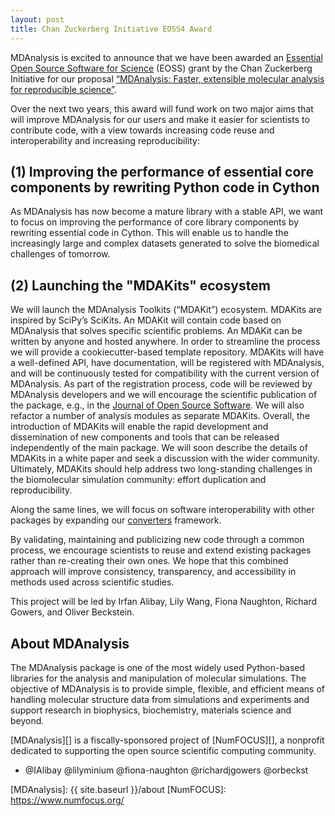 ```yaml
---
layout: post
title: Chan Zuckerberg Initiative EOSS4 Award
---
```


MDAnalysis is excited to announce that we have been awarded an [Essential Open Source Software for Science][] (EOSS) grant by the Chan Zuckerberg Initiative for our proposal [“MDAnalysis: Faster, extensible molecular analysis for reproducible science”][].

Over the next two years, this award will fund work on two major aims that will improve MDAnalysis for our users and make it easier for scientists to contribute code, with a view towards increasing code reuse and interoperability and increasing reproducibility:


## (1) Improving the performance of essential core components by rewriting Python code in Cython

As MDAnalysis has now become a mature library with a stable API, we want to focus on improving the performance of core library components by rewriting essential code in Cython. This will enable us to handle the increasingly large and complex datasets generated to solve the biomedical challenges of tomorrow. 


## (2) Launching the "MDAKits" ecosystem

We will launch the MDAnalysis Toolkits (“MDAKit”) ecosystem. MDAKits are inspired by SciPy’s SciKits. An MDAKit will contain code based on MDAnalysis that solves specific scientific problems. An MDAKit can be written by anyone and hosted anywhere. In order to streamline the process we will provide a cookiecutter-based template repository. MDAKits will have a well-defined API, have documentation, will be registered with MDAnalysis, and will be continuously tested  for compatibility with the current version of MDAnalysis. As part of the registration process, code will be reviewed by MDAnalysis developers and we will encourage the scientific publication of the package, e.g., in the [Journal of Open Source Software][]. We will also refactor a number of analysis modules as separate MDAKits. Overall, the introduction of MDAKits will enable the rapid development and dissemination of new components and tools that can be released independently of the main package. We will soon describe the details of MDAKits in a white paper and seek a discussion with the wider community. Ultimately, MDAKits should help address two long-standing challenges in the biomolecular simulation community: effort duplication and reproducibility.

Along the same lines, we will focus on software interoperability with other packages by expanding our [converters][] framework.

By validating, maintaining and publicizing new code through a common process, we encourage scientists to reuse and extend existing packages rather than re-creating their own ones. We hope that this combined approach will improve consistency, transparency, and accessibility in methods used across scientific studies. 

This project will be led by Irfan Alibay, Lily Wang, Fiona Naughton, Richard Gowers, and Oliver Beckstein.


## About MDAnalysis

The MDAnalysis package is one of the most widely used Python-based libraries for the analysis and manipulation of molecular simulations. The objective of MDAnalysis is to provide simple, flexible, and efficient means of handling molecular structure data from simulations and experiments and support research in biophysics, biochemistry, materials science and beyond.

[MDAnalysis][] is a fiscally-sponsored project of [NumFOCUS][], a nonprofit dedicated to supporting the open source scientific computing community. 


- @IAlibay @lilyminium @fiona-naughton @richardjgowers @orbeckst 

[Essential Open Source Software for Science]: https://chanzuckerberg.com/rfa/essential-open-source-software-for-science/
[“MDAnalysis: Faster, extensible molecular analysis for reproducible science”]: https://chanzuckerberg.com/eoss/proposals/mdanalysis-faster-extensible-molecular-analysis-for-reproducible-science/
[Journal of Open Source Software]: https://joss.theoj.org/
[converters]: https://docs.mdanalysis.org/stable/documentation_pages/converters.html
[MDAnalysis]: {{ site.baseurl }}/about
[NumFOCUS]: https://www.numfocus.org/
